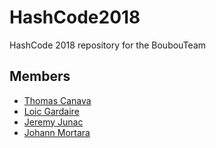 # HashCode2018
HashCode 2018 repository for the BoubouTeam

## Members
 * [Thomas Canava](mailto:tomcorse2@gmail.com)
 * [Loic Gardaire](mailto:)
 * [Jeremy Junac](mailto:jeremy.junac06@gmail.com)
 * [Johann Mortara](mailto:)
